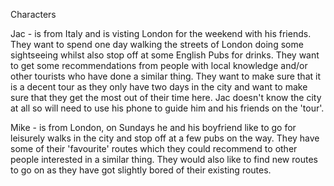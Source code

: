 Characters

Jac - is from Italy and is visting London for the weekend with his friends. They want to spend one day walking the streets of London doing some sightseeing whilst also stop off at some English Pubs for drinks. They want to get some recommendations from people with local knowledge and/or other tourists who have done a similar thing. They want to make sure that it is a decent tour as they only have two days in the city and want to make sure that they get the most out of their time here.
Jac doesn't know the city at all so will need to use his phone to guide him and his friends on the 'tour'.

Mike - is from London, on Sundays he and his boyfriend like to go for leisurely walks in the city and stop off at a few pubs on the way. They have some of their 'favourite' routes which they could recommend to other people interested in a similar thing. They would also like to find new routes to go on as they have got slightly bored of their existing routes.